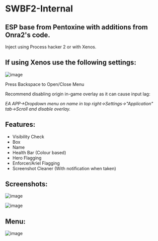 # SWBF2-Internal
 ## ESP base from Pentoxine with additions from Onra2's code.

Inject using Process hacker 2 or with Xenos.
## If using Xenos use the following settings:
![image](https://github.com/user-attachments/assets/0efd6a73-3161-476f-9a49-58c7cb0fb331)

Press Backspace to Open/Close Menu

Recommend disabling origin in-game overlay as it can cause input lag:

*EA APP->Dropdown menu on name in top right->Settings->"Application" tab->Scroll and disable overlay.*

## Features:
- Visibility Check
- Box
- Name
- Health Bar (Colour based)
- Hero Flagging
- Enforcer/Ariel Flagging
- Screenshot Cleaner (With notification when taken)

## Screenshots:
![image](https://github.com/user-attachments/assets/2a146489-9abb-49fa-97a2-ea1a6c48cd42)

![image](https://github.com/user-attachments/assets/6acd807f-c905-497d-a327-3086d97ad46c)

## Menu:
![image](https://github.com/user-attachments/assets/bab33db4-1ac3-4f57-b466-ac103e43e08c)

